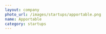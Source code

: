 ```yaml
---
layout: company
photo_url: /images/startups/apportable.png
name: Apportable
category: startups
---
```


